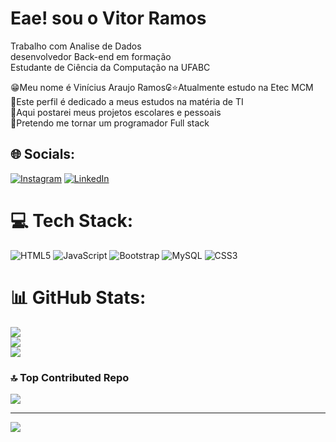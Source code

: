 # Eae! sou o Vitor Ramos

Trabalho com Analise de Dados<br>
desenvolvedor Back-end em formação<br>
Estudante de Ciência da Computação na UFABC


😁Meu nome é Vinícius Araujo Ramos₢⭐Atualmente estudo na Etec MCM<br>📕Este perfil é dedicado a meus estudos na matéria de TI<br>📗Aqui postarei meus projetos escolares e pessoais<br>📘Pretendo me tornar um programador Full stack


## 🌐 Socials:
[![Instagram](https://img.shields.io/badge/Instagram-%23E4405F.svg?logo=Instagram&logoColor=white)](https://instagram.com/https://www.instagram.com/ramosvini_/) [![LinkedIn](https://img.shields.io/badge/LinkedIn-%230077B5.svg?logo=linkedin&logoColor=white)](https://linkedin.com/in/https://www.linkedin.com/in/vinicius-araujo-23739629b/) 

# 💻 Tech Stack:
![HTML5](https://img.shields.io/badge/html5-%23E34F26.svg?style=for-the-badge&logo=html5&logoColor=white) ![JavaScript](https://img.shields.io/badge/javascript-%23323330.svg?style=for-the-badge&logo=javascript&logoColor=%23F7DF1E) ![Bootstrap](https://img.shields.io/badge/bootstrap-%238511FA.svg?style=for-the-badge&logo=bootstrap&logoColor=white) ![MySQL](https://img.shields.io/badge/mysql-%2300000f.svg?style=for-the-badge&logo=mysql&logoColor=white) ![CSS3](https://img.shields.io/badge/css3-%231572B6.svg?style=for-the-badge&logo=css3&logoColor=white)
# 📊 GitHub Stats:
![](https://github-readme-stats.vercel.app/api?username=viniciusaraujoramos&theme=gotham&hide_border=false&include_all_commits=true&count_private=false)<br/>
![](https://github-readme-streak-stats.herokuapp.com/?user=viniciusaraujoramos&theme=gotham&hide_border=false)<br/>
![](https://github-readme-stats.vercel.app/api/top-langs/?username=viniciusaraujoramos&theme=gotham&hide_border=false&include_all_commits=true&count_private=false&layout=compact)

### 🔝 Top Contributed Repo
![](https://github-contributor-stats.vercel.app/api?username=viniciusaraujoramos&limit=5&theme=dark&combine_all_yearly_contributions=true)

---
[![](https://visitcount.itsvg.in/api?id=viniciusaraujoramos&icon=0&color=12)](https://visitcount.itsvg.in)

<!-- Proudly created with GPRM ( https://gprm.itsvg.in ) -->
